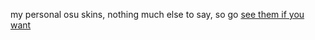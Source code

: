 my personal osu skins, nothing much else to say, so go [see them if you want](https://github.com/TechnoSL/rc-osuskins/blob/master/skins.md)

